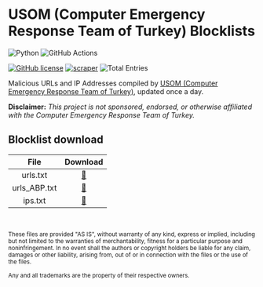 # USOM (Computer Emergency Response Team of Turkey) Blocklists

![Python](https://img.shields.io/badge/Python-FFD43B?style=for-the-badge&logo=python&logoColor=blue)
![GitHub Actions](https://img.shields.io/badge/GitHub_Actions-2088FF?style=for-the-badge&logo=github-actions&logoColor=white)

[![GitHub license](https://img.shields.io/badge/LICENSE-BSD--3--CLAUSE-GREEN?style=for-the-badge)](LICENSE)
[![scraper](https://img.shields.io/github/workflow/status/elliotwutingfeng/USOM-Blocklists/scraper?label=SCRAPER&style=for-the-badge)](https://github.com/elliotwutingfeng/USOM-Blocklists/actions/workflows/scraper.yml)
<img src="https://tokei-rs.onrender.com/b1/github/elliotwutingfeng/USOM-Blocklists?label=Total%20Entries&style=for-the-badge" alt="Total Entries"/>

Malicious URLs and IP Addresses compiled by [USOM (Computer Emergency Response Team of Turkey)](https://www.usom.gov.tr), updated once a day.

**Disclaimer:** _This project is not sponsored, endorsed, or otherwise affiliated with the Computer Emergency Response Team of Turkey._

## Blocklist download

| File | Download |
|:-:|:-:|
| urls.txt | [:floppy_disk:](urls.txt?raw=true) |
| urls_ABP.txt | [:floppy_disk:](urls_ABP.txt?raw=true) |
| ips.txt | [:floppy_disk:](ips.txt?raw=true) |

&nbsp;

<sup>These files are provided "AS IS", without warranty of any kind, express or implied, including but not limited to the warranties of merchantability, fitness for a particular purpose and noninfringement. In no event shall the authors or copyright holders be liable for any claim, damages or other liability, arising from, out of or in connection with the files or the use of the files.</sup>

<sub>Any and all trademarks are the property of their respective owners.</sub>
